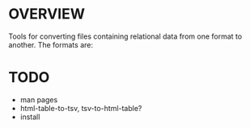 
# OVERVIEW

Tools for converting files containing relational data from one format to another.  The formats are:

# TODO

* man pages
* html-table-to-tsv, tsv-to-html-table?
* install
